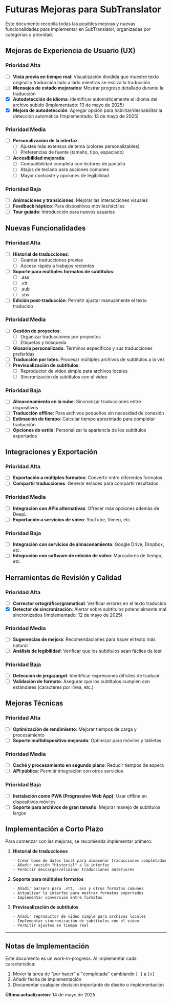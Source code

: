 # Futuras Mejoras para SubTranslator

Este documento recopila todas las posibles mejoras y nuevas funcionalidades para implementar en SubTranslator, organizadas por categorías y prioridad.

## Mejoras de Experiencia de Usuario (UX)

### Prioridad Alta

- [ ] **Vista previa en tiempo real**: Visualización dividida que muestre texto original y traducción lado a lado mientras se realiza la traducción
- [ ] **Mensajes de estado mejorados**: Mostrar progreso detallado durante la traducción
- [x] **Autodetección de idioma**: Identificar automáticamente el idioma del archivo subido (Implementado: 13 de mayo de 2025)
- [x] **Mejora de autodetección**: Agregar opción para habilitar/deshabilitar la detección automática (Implementado: 13 de mayo de 2025)

### Prioridad Media

- [ ] **Personalización de la interfaz**:
  - [ ] Ajustes más extensos de tema (colores personalizables)
  - [ ] Preferencias de fuente (tamaño, tipo, espaciado)
- [ ] **Accesibilidad mejorada**:
  - [ ] Compatibilidad completa con lectores de pantalla
  - [ ] Atajos de teclado para acciones comunes
  - [ ] Mayor contraste y opciones de legibilidad

### Prioridad Baja

- [ ] **Animaciones y transiciones**: Mejorar las interacciones visuales
- [ ] **Feedback háptico**: Para dispositivos móviles/táctiles
- [ ] **Tour guiado**: Introducción para nuevos usuarios

## Nuevas Funcionalidades

### Prioridad Alta

- [ ] **Historial de traducciones**:
  - [ ] Guardar traducciones previas
  - [ ] Acceso rápido a trabajos recientes
- [ ] **Soporte para múltiples formatos de subtítulos**:
  - [ ] .ass
  - [ ] .vtt
  - [ ] .sub
  - [ ] .sbv
- [ ] **Edición post-traducción**: Permitir ajustar manualmente el texto traducido

### Prioridad Media

- [ ] **Gestión de proyectos**:
  - [ ] Organizar traducciones por proyectos
  - [ ] Etiquetas y búsqueda
- [ ] **Glosario personalizado**: Términos específicos y sus traducciones preferidas
- [ ] **Traducción por lotes**: Procesar múltiples archivos de subtítulos a la vez
- [ ] **Previsualización de subtítulos**:
  - [ ] Reproductor de video simple para archivos locales
  - [ ] Sincronización de subtítulos con el video

### Prioridad Baja

- [ ] **Almacenamiento en la nube**: Sincronizar traducciones entre dispositivos
- [ ] **Traducción offline**: Para archivos pequeños sin necesidad de conexión
- [ ] **Estimación de tiempo**: Calcular tiempo aproximado para completar traducción
- [ ] **Opciones de estilo**: Personalizar la apariencia de los subtítulos exportados

## Integraciones y Exportación

### Prioridad Alta

- [ ] **Exportación a múltiples formatos**: Convertir entre diferentes formatos
- [ ] **Compartir traducciones**: Generar enlaces para compartir resultados

### Prioridad Media

- [ ] **Integración con APIs alternativas**: Ofrecer más opciones además de DeepL
- [ ] **Exportación a servicios de video**: YouTube, Vimeo, etc.

### Prioridad Baja

- [ ] **Integración con servicios de almacenamiento**: Google Drive, Dropbox, etc.
- [ ] **Integración con software de edición de video**: Marcadores de tiempo, etc.

## Herramientas de Revisión y Calidad

### Prioridad Alta

- [ ] **Corrector ortográfico/gramatical**: Verificar errores en el texto traducido
- [x] **Detector de sincronización**: Alertar sobre subtítulos potencialmente mal sincronizados (Implementado: 12 de mayo de 2025)

### Prioridad Media

- [ ] **Sugerencias de mejora**: Recomendaciones para hacer el texto más natural
- [ ] **Análisis de legibilidad**: Verificar que los subtítulos sean fáciles de leer

### Prioridad Baja

- [ ] **Detección de jerga/argot**: Identificar expresiones difíciles de traducir
- [ ] **Validación de formato**: Asegurar que los subtítulos cumplen con estándares (caracteres por línea, etc.)

## Mejoras Técnicas

### Prioridad Alta

- [ ] **Optimización de rendimiento**: Mejorar tiempos de carga y procesamiento
- [ ] **Soporte multidispositivo mejorado**: Optimizar para móviles y tabletas

### Prioridad Media

- [ ] **Caché y procesamiento en segundo plano**: Reducir tiempos de espera
- [ ] **API pública**: Permitir integración con otros servicios

### Prioridad Baja

- [ ] **Instalación como PWA (Progressive Web App)**: Usar offline en dispositivos móviles
- [ ] **Soporte para archivos de gran tamaño**: Mejorar manejo de subtítulos largos

## Implementación a Corto Plazo

Para comenzar con las mejoras, se recomienda implementar primero:

1. **Historial de traducciones**

   ```
   - Crear base de datos local para almacenar traducciones completadas
   - Añadir sección "Historial" a la interfaz
   - Permitir descargar/eliminar traducciones anteriores
   ```

2. **Soporte para múltiples formatos**

   ```
   - Añadir parsers para .vtt, .ass y otros formatos comunes
   - Actualizar la interfaz para mostrar formatos soportados
   - Implementar conversión entre formatos
   ```

3. **Previsualización de subtítulos**
   ```
   - Añadir reproductor de video simple para archivos locales
   - Implementar sincronización de subtítulos con el video
   - Permitir ajustes en tiempo real
   ```

---

## Notas de Implementación

Este documento es un work-in-progress. Al implementar cada característica:

1. Mover la tarea de "por hacer" a "completada" cambiando `[ ]` a `[x]`
2. Añadir fecha de implementación
3. Documentar cualquier decisión importante de diseño o implementación

**Última actualización**: 14 de mayo de 2025
